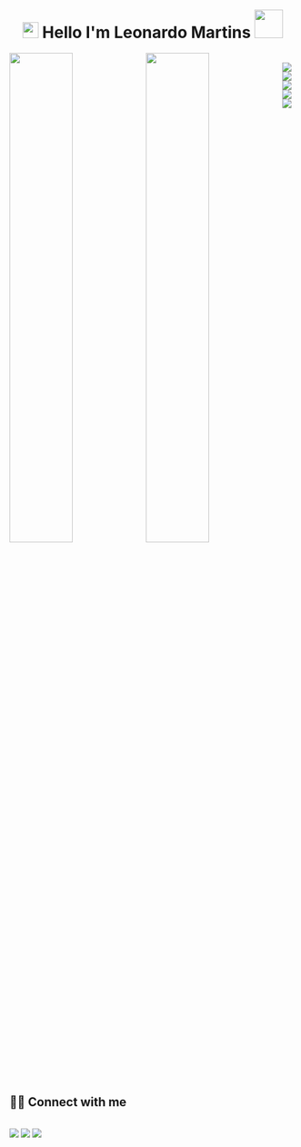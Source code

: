 <h1 align="center">
<img src="https://media.giphy.com/media/hvRJCLFzcasrR4ia7z/giphy.gif" width="28">
Hello I'm Leonardo Martins  <img src="https://media.giphy.com/media/12oufCB0MyZ1Go/giphy.gif" width="50" />
</h1>

<img align="left"  width="47%"  src="https://github-readme-stats.vercel.app/api?username=leonardomartiins&show_icons=true&theme=radical " />

<img align="left" width="47%" src="https://github-readme-stats.vercel.app/api/top-langs/?username=leonardomartiins&layout=compact" />
<br />
<img align="left" src="https://img.shields.io/badge/html5-%23E34F26.svg?style=for-the-badge&logo=html5&logoColor=white" />

<img align="left" src="https://img.shields.io/badge/css3-%231572B6.svg?style=for-the-badge&logo=css3&logoColor=white" /> 

<img align="left" src="https://img.shields.io/badge/php-%23777BB4.svg?style=for-the-badge&logo=php&logoColor=white" />

<img src="https://img.shields.io/badge/javascript-%23323330.svg?style=for-the-badge&logo=javascript&logoColor=%23F7DF1E" />

<img align="left" src="https://img.shields.io/badge/java-%23ED8B00.svg?style=for-the-badge&logo=java&logoColor=white" />


## <br />🙋‍♂️ Connect with me 



<br />
    <a href="https://www.instagram.com/lleonardo.sz.martinss/" target="_blank"><img src="https://img.shields.io/badge/-Instagram-%23E4405F?style=for-the-badge&logo=instagram&logoColor=white" target="_blank"></a>
    <a href = "mailto:leonardosousa60.profissional@gmail.com"><img src="https://img.shields.io/badge/-Gmail-%23333?style=for-the-badge&logo=gmail&logoColor=white" target="_blank"></a>
    <a href="https://www.linkedin.com/in/leonardo-souza-martins-ba0230204" target="_blank"><img src="https://img.shields.io/badge/-LinkedIn-%230077B5?style=for-the-badge&logo=linkedin&logoColor=white" target="_blank"></a> 
